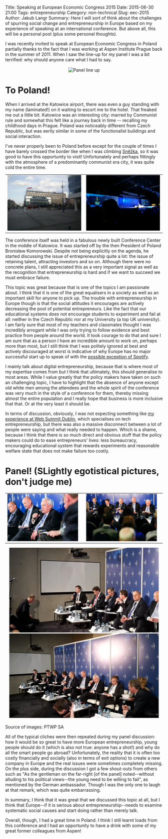 Title: Speaking at European Economic Congress 2015
Date: 2015-06-30 21:00
Tags: entrepreneurship 
Category: non-technical
Slug: eec-2015
Author: Jakub Langr
Summary: Here I will sort of think about the challenges of spurring social change and entrepreneurship in Europe based on my experience of speaking at an international conference. But above all, this will be a personal post (plus some personal thoughts).

I was recently invited to speak at European Economic Congress in Poland partially thanks to the fact that I was working at Aspen Institute Prague back in the summer of 2011. When I saw the line-up for my panel I was a bit terrified: why should anyone care what I had to say. 

<div align="center">
<img src="https://dl.dropboxusercontent.com/u/30848031/blog/panel.png" alt="Panel line up" align='center'
 style="width: 95%; height: auto " />
</div>

# To Poland!

When I arrived at the Katowice airport, there was even a guy standing with my name (laminated!) on it waiting to escort me to the hotel. That freaked me out a little bit. Katowice was an interesting city: marred by Communist rule and somewhat this felt like a journey back in time -- recalling my childhood days in Prague. Poland was noticeably different from Czech Republic, but was eerily similar in some of the functionalist buildings and social interaction. 

I've never properly been to Poland before except for the couple of times I have barely crossed the border like when I was climbing [Sněžka](https://en.wikipedia.org/wiki/Sn%C4%9B%C5%BEka), so it was good to have this opportunity to visit! Unfortunately and perhaps fittingly with the atmosphere of a predominantly communist era city, it was quite cold the entire time. 

<table>
	<tr>
	<td>
		<img src='images/IMG_20150420_175640.jpg' alt='Katowice' style="width: 99%; height: auto ">		
	</td><td>
		<img src="images/IMG_20150420_103638.jpg" alt="President speaking" style="width: 99%; height: auto "> 
	</td></tr>
</table>


The conference itself was held in a fabulous newly built Conference Center in the middle of Katowice. It was started off by the then President of Poland Bronisław Komorowski. Despite not being explicitly on the agenda, he started discussing the issue of entrepreneurship quite a lot: the issue of retaining talent, attracting investors and so on. Although there were no concrete plans, I still appreciated this as a very important signal as well as the recognition that entrepreneurship is hard and if we want to succeed we must embrace failure. 

This topic was great because that is one of the topics I am passionate about. I think that it is one of the great equalisers in a society as well as an important skill for anyone to pick up. The trouble with entrepreneurship in Europe though is that the social attitudes it encourages are actively decreasing the pool of potential entrepreneurs. Like the fact that our educational systems does not encourage students to experiment and fail at all: neither in the Czech Republic nor at my University (a top UK university). I am fairly sure that most of my teachers and classmates thought I was incredibly arrogant while I was only trying to follow evidence and best practice from people around the world. It took courage to do that and sure I am sure that as a person I have an incredible amount to work on, perhaps more than most, but I still think that I was politely ignored at best and actively discouraged at worst is indicative of why Europe has no major successful start up to speak of with the [possible exception of Spotify](https://www.cbinsights.com/research-unicorn-companies). 

I mainly talk about digital entrepreneurship, because that is where most of my expertise comes from but I think that ultimately, this should generalise to most areas. While I value greatly that the policy makers have taken on such an challenging topic, I have to highlight that the absence of anyone except old white men among the attendees and the whole spirit of the conference was very much in the style of a conference for them, thereby missing almost the entire population and I really hope that business is more inclusive that that. Or at the very least it should be.

In terms of discussion, obviously, I was not expecting something like [my experience at Web Summit Dublin](/web-summit-dublin-14.html), which specialises on tech entrepreneurship, but there was also a massive disconnect between a lot of people were saying and what really needed to happen. Which is a shame, because I think that there is so much direct and obvious stuff that the policy makers could do to ease entrepreneurs' lives: less bureaucracy, encouraging educational system that rewards experiments and reasonable welfare state that does not make failure too costly.   

# Panel! (SLightly egotistical pictures, don't judge me)

<table>
	<tr>
	<td >
		<img src='images/240627_940.jpg' alt='Panel 3' style="width: 95%; height: auto ">		
	</td><td >
		<img src="images/240621_940.jpg" alt="Panel 2" style="width: 95%; height: auto " >
	</td></tr>
</table>

<div align="center">
<img src='images/20150421_102200.jpg' alt='Panel 1' style="width: 95%; height: auto ">		
<br >
<img src="images/20150421_102129.jpg" alt="Panel 4" style="width: 95%; height: auto "> 
</div>
<br > 
Source of images: PTWP SA

All of the typical cliches were then repeated during my panel discussion: how it would be so great to have more European entrepreneurship, young people should do it (which is also not true: anyone has a shot!) and why do all the smart people go abroad? Unfortunately, the reality that it is often too costly financially and socially (also in terms of exit options) to create a new company in Europe and the real issues were sometimes completely missing. On the plus side, during the discussion I got a few shout-outs from others such as "As the gentleman on the far-right [of the panel] noted--without alluding to his political views--the young need to be willing to fail", as mentioned by the German ambassador. Though I was the only one to laugh at that remark, which was quite embarrassing. 

In summary, I think that it was great that we discussed this topic at all, but I think that Europe--if it is serious about entrepreneurship--needs to examine systematic social causes and start doing rather than merely talk. 

Overall, though, I had a great time in Poland. I think I still learnt loads from this conference and I had an opportunity to have a drink with some of my great former colleagues from Aspen!

